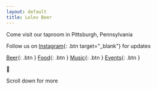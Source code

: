```yaml
---
layout: default
title: Lolev Beer
---
```

Come visit our taproom in Pittsburgh, Pennsylvania

Follow us on [Instagram](https://instagram.com/lolevbeer){: .btn target="_blank"} for updates  

[Beer](/#beer){: .btn } [Food](#food){: .btn }
[Music](/#music){: .btn } [Events](#events){: .btn }

<p class="emoji-block">🍻</p>

<span class="scroll-animate"> Scroll down for more </span>
